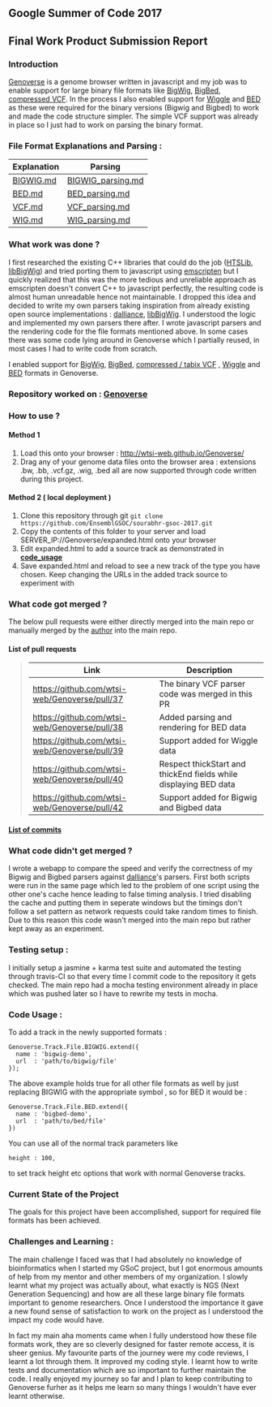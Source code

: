 ## Google Summer of Code 2017 
## Final Work Product Submission Report

### Introduction

[Genoverse](https://github.com/wtsi-web/Genoverse) is a genome browser written in javascript and my job was to enable support for large binary file formats like [BigWig](https://genome.ucsc.edu/goldenpath/help/bigWig.html), [BigBed](https://genome.ucsc.edu/goldenpath/help/bigBed.html), [compressed VCF](https://genome.ucsc.edu/goldenpath/help/vcf.html). In the process I also enabled support for [Wiggle](https://genome.ucsc.edu/goldenpath/help/wiggle.html) and [BED](https://genome.ucsc.edu/FAQ/FAQformat.html#format1) as these were required for the binary versions (Bigwig and Bigbed) to work and made the code structure simpler. The simple VCF support was already in place so I just had to work on parsing the binary format. 

### File Format Explanations and Parsing :

|Explanation | Parsing|
|---|---|
|[BIGWIG.md](https://github.com/EnsemblGSOC/sourabhr-gsoc-2017/blob/master/formats/BIGWIG/BIGWIG.md) | [BIGWIG\_parsing.md](https://github.com/EnsemblGSOC/sourabhr-gsoc-2017/blob/master/formats/BIGWIG/BIGWIG_parsing.md)|
|[BED.md](https://github.com/EnsemblGSOC/sourabhr-gsoc-2017/blob/master/formats/BED/BED.md) |[BED\_parsing.md](https://github.com/EnsemblGSOC/sourabhr-gsoc-2017/blob/master/formats/BED/BED_parsing.md)|
|[VCF.md](https://github.com/EnsemblGSOC/sourabhr-gsoc-2017/blob/master/formats/VCF/VCF.md) |[VCF\_parsing.md](https://github.com/EnsemblGSOC/sourabhr-gsoc-2017/blob/master/formats/VCF/VCF_parsing.md)|
|[WIG.md](https://github.com/EnsemblGSOC/sourabhr-gsoc-2017/blob/master/formats/WIG/WIG.md) |[WIG\_parsing.md](https://github.com/EnsemblGSOC/sourabhr-gsoc-2017/blob/master/formats/WIG/WIG_parsing.md)|

### What work was done ?

I first researched the existing C++ libraries that could do the job ([HTSLib](https://github.com/samtools/htslib), [libBigWig](https://github.com/dpryan79/libBigWig)) and tried porting them to javascript using [emscripten](https://github.com/kripken/emscripten) but I quickly realized that this was the more tedious and unreliable approach as emscripten doesn't convert C++ to javascript perfectly, the resulting code is almost human unreadable hence not maintainable. I dropped this idea and decided to write my own parsers taking inspiration from already existing open source implementations : [dalliance](https://github.com/dasmoth/dalliance), [libBigWig](https://github.com/dpryan79/libBigWig). I understood the logic and implemented my own parsers there after. I wrote javascript parsers and the rendering code for the file formats mentioned above. In some cases there was some code lying around in Genoverse which I partially reused, in most cases I had to write code from scratch. 

I enabled support for [BigWig]( https://genome.ucsc.edu/goldenpath/help/bigWig.html), [BigBed](https://genome.ucsc.edu/goldenpath/help/bigBed.html), [compressed / tabix VCF](https://genome.ucsc.edu/goldenpath/help/vcf.html) , [Wiggle](https://genome.ucsc.edu/goldenpath/help/wiggle.html) and [BED]( https://genome.ucsc.edu/FAQ/FAQformat.html#format1) formats in Genoverse. 

### Repository worked on : [Genoverse](https://github.com/wtsi-web/Genoverse)
### How to use ?

#### Method 1
1) Load this onto your browser : http://wtsi-web.github.io/Genoverse/
2) Drag any of your genome data files onto the browser area : extensions .bw, .bb, .vcf.gz, .wig, .bed all are now supported through code written during this project.

#### Method 2 ( local deployment )
1) Clone this repository through git ``` git clone https://github.com/EnsemblGSOC/sourabhr-gsoc-2017.git ```
2) Copy the contents of this folder to your server and load SERVER\_IP://Genoverse/expanded.html onto your browser
3) Edit expanded.html to add a source track as demonstrated in [**code\_usage**](https://github.com/EnsemblGSOC/sourabhr-gsoc-2017/edit/master/README.md#L61) 
4) Save expanded.html and reload to see a new track of the type you have chosen.
Keep changing the URLs in the added track source to experiment with 

### What code got merged ?

The below pull requests were either directly merged into the main repo or manually merged by the [author](https://github.com/simonbrent) into the main repo. 

#### List of pull requests 

>| Link | Description |
>|---|---|
>| https://github.com/wtsi-web/Genoverse/pull/37 |  The binary VCF parser code was merged in this PR |
>| https://github.com/wtsi-web/Genoverse/pull/38 |  Added parsing and rendering for BED data |
>| https://github.com/wtsi-web/Genoverse/pull/39 |  Support added for Wiggle data |
>| https://github.com/wtsi-web/Genoverse/pull/40 |  Respect thickStart and thickEnd fields while displaying BED data | 
>| https://github.com/wtsi-web/Genoverse/pull/42 |  Support added for Bigwig and Bigbed data |

#### [List of commits](https://github.com/wtsi-web/Genoverse/commits/gh-pages?author=sourabh2k15) 

### What code didn't get merged ?

I wrote a webapp to compare the speed and verify the correctness of my Bigwig and Bigbed parsers against [dalliance](https://github.com/dasmoth/dalliance)'s parsers. First both scripts were run in the same page which led to the problem of one script using the other one's cache hence leading to false timing analysis. I tried disabling the cache and putting them in seperate windows but the timings don't follow a set pattern as network requests could take random times to finish. Due to this reason this code wasn't merged into the main repo but rather kept away as an experiment. 

### Testing setup :

I initially setup a jasmine + karma test suite and automated the testing through travis-CI so that every time I commit code to the repository it gets checked. The main repo had a mocha testing environment already in place which was pushed later so I have to rewrite my tests in mocha. 

### Code Usage :

To add a track in the newly supported formats :

```
Genoverse.Track.File.BIGWIG.extend({
  name : 'bigwig-demo',
  url  : 'path/to/bigwig/file'
});
```

The above example holds true for all other file formats as well by just replacing BIGWIG with the appropriate symbol , so for BED it would be : 

```
Genoverse.Track.File.BED.extend({
  name : 'bigbed-demo',
  url  : 'path/to/bed/file'
})
```

You can use all of the normal track parameters like 
```
height : 100,
```
to set track height etc options that work with normal Genoverse tracks. 

### Current State of the Project 

The goals for this project have been accomplished, support for required file formats has been achieved. 

### Challenges and Learning :

The main challenge I faced was that I had absolutely no knowledge of bioinformatics when I started my GSoC project, but I got enormous amounts of help from my mentor and other members of my organization. I slowly learnt what my project was actually about, what exactly is NGS (Next Generation Sequencing) and how are all these large binary file formats important to genome researchers. Once I understood the importance it gave a new found sense of satisfaction to work on the project as I understood the impact my code would have.

In fact my main aha moments came when I fully understood how these file formats work, they are so cleverly designed for faster remote access, it is sheer genius. My favourite parts of the journey were my code reviews, I learnt a lot through them. It improved my coding style. I learnt how to write tests and documentation which are so important to further maintain the code. I really enjoyed my journey so far and I plan to keep contributing to Genoverse furher as it helps me learn so many things I wouldn't have ever learnt otherwise. 
 
